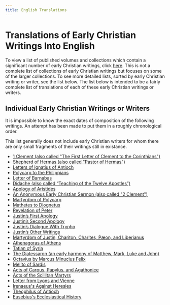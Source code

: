 ```yaml
---
title: English Translations
---
```


# Translations of Early Christian Writings Into English

To view a list of published volumes and collections which contain a significant number of early Christian writings, click [here](publishedcollections.html). This is not a complete list of collections of early Christian writings but focuses on some of the larger collections. To see more detailed lists, sorted by early Christian writing or writer, see the list below. The list below is intended to be a fairly complete list of translations of each of these early Christian writings or writers. 

## Individual Early Christian Writings or Writers

It is impossible to know the exact dates of composition of the following writings. An attempt has been made to put them in a roughly chronological order.

This list generally does not include early Christian writers for whom there are only small fragments of their writings still in existance.

* [1 Clement (also called "The First Letter of Clement to the Corinthians")](1clement.html)
* [Shepherd of Hermas (also called "Pastor of Hermas")](shepherdofhermas.html)
* [Letters of Ignatius of Antioch](ignatiusofantioch.html)
* [Polycarp to the Philippians](polycarptothephilippians.html)
* [Letter of Barnabas](barnabas.html)
* [Didache (also called “Teaching of the Twelve Apostles”)](didache.html)
* [Apology of Aristides](apologyofaristides.html)
* [An Anonymous Early Christian Sermon (also called "2 Clement")](2clement.html)
* [Martyrdom of Polycarp](martyrdomofpolycarp.html)
* [Mathetes to Diognetus](diognetus.html)
* [Revelation of Peter](revelationofpeter.html)
* [Justin’s First Apology](justin-firstapology.html)
* [Justin’s Second Apology](justin-secondapology.html)
* [Justin’s Dialogue With Trypho](justin-dialoguewithtrypho.html)
* [Justin’s Other Writings](justin-other.html) 
* [Martyrdom of Justin, Chariton, Charites, Pæon, and Liberianus](martyrdomofjustin.html)
* [Athenagoras of Athens](athenagorasofathens.html)
* [Tatian of Syria](tatian.html)
* [The Diatessaron (an early harmony of Matthew, Mark, Luke and John)](diatessaron.html)
* [Octavius by Marcus Minucius Felix](octavius.html)
* [Melito of Sardis](melitoofsardis.md)
* [Acts of Carpus, Papylus, and Agathonice](actsofcarpus.html)
* [Acts of the Scillitan Martyrs](actsofthescillitanmartyrs.html)
* [Letter from Lyons and Vienne](letterfromlyonsandvienne.html)
* [Irenaeus's Against Heresies](irenaeus-againstheresies.html)
* [Theophilus of Antioch](theophilusofantioch.html)
* [Eusebius's Ecclesiastical History](eusebius-ecclesiasticalhistory.html)
